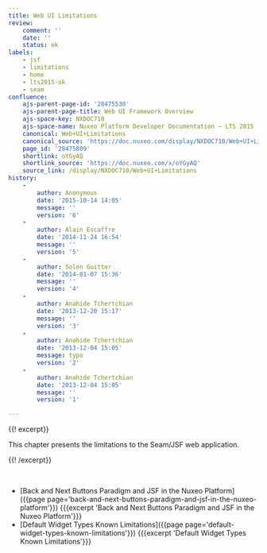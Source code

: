 ```yaml
---
title: Web UI Limitations
review:
    comment: ''
    date: ''
    status: ok
labels:
    - jsf
    - limitations
    - home
    - lts2015-ok
    - seam
confluence:
    ajs-parent-page-id: '28475530'
    ajs-parent-page-title: Web UI Framework Overview
    ajs-space-key: NXDOC710
    ajs-space-name: Nuxeo Platform Developer Documentation — LTS 2015
    canonical: Web+UI+Limitations
    canonical_source: 'https://doc.nuxeo.com/display/NXDOC710/Web+UI+Limitations'
    page_id: '28475809'
    shortlink: oYGyAQ
    shortlink_source: 'https://doc.nuxeo.com/x/oYGyAQ'
    source_link: /display/NXDOC710/Web+UI+Limitations
history:
    - 
        author: Anonymous
        date: '2015-10-14 14:05'
        message: ''
        version: '6'
    - 
        author: Alain Escaffre
        date: '2014-11-24 16:54'
        message: ''
        version: '5'
    - 
        author: Solen Guitter
        date: '2014-01-07 15:36'
        message: ''
        version: '4'
    - 
        author: Anahide Tchertchian
        date: '2013-12-20 15:17'
        message: ''
        version: '3'
    - 
        author: Anahide Tchertchian
        date: '2013-12-04 15:05'
        message: typo
        version: '2'
    - 
        author: Anahide Tchertchian
        date: '2013-12-04 15:05'
        message: ''
        version: '1'

---
```

{{! excerpt}}

This chapter presents the limitations to the Seam/JSF web application.

{{! /excerpt}}

&nbsp;

*   [Back and Next Buttons Paradigm and JSF in the Nuxeo Platform]({{page page='back-and-next-buttons-paradigm-and-jsf-in-the-nuxeo-platform'}})
    {{{excerpt 'Back and Next Buttons Paradigm and JSF in the Nuxeo Platform'}}}
*   [Default Widget Types Known Limitations]({{page page='default-widget-types-known-limitations'}})
    {{{excerpt 'Default Widget Types Known Limitations'}}}